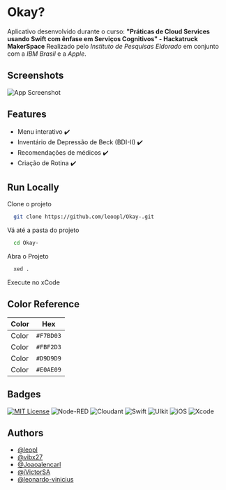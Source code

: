 # Okay?

Aplicativo desenvolvido durante o curso: **"Práticas de Cloud Services usando Swift com ênfase em Serviços Cognitivos" - Hackatruck MakerSpace**
Realizado pelo *Instituto de Pesquisas Eldorado* em conjunto com a *IBM Brasil* e a *Apple*.



## Screenshots

![App Screenshot](https://via.placeholder.com/468x300?text=App+Screenshot+Here)


## Features

- Menu interativo :heavy_check_mark:
- Inventário de Depressão de Beck (BDI-II) :heavy_check_mark:
- Recomendações de médicos :heavy_check_mark:
- Criação de Rotina :heavy_check_mark:

## Run Locally

Clone o projeto

```bash
  git clone https://github.com/leoopl/Okay-.git
```

Vá até a pasta do projeto

```bash
  cd Okay-
```

Abra o Projeto

```bash
  xed .
```

Execute no xCode
    
## Color Reference

| Color             | Hex                                                                |
| ----------------- | ------------------------------------------------------------------ |
| Color | `#F7BD03` |
| Color | `#FBF2D3` |
| Color | `#D9D9D9` |
| Color | `#E0AE09` |


## Badges

[![MIT License](https://img.shields.io/badge/License-MIT-green.svg)](https://choosealicense.com/licenses/mit/)
![Node-RED](https://img.shields.io/badge/Node--RED-16.x-green?style=flat&logo=Node-RED&logoColor=red)
![Cloudant](https://img.shields.io/badge/Cloudant-v8341-green?style=flat&logo=IBMCloud&logoColor=0101ff)
![Swift](https://img.shields.io/badge/Swift-5.x-green?style=flat&logo=Swift&logoColor=orange)
![UIkit](https://img.shields.io/badge/UIkit-3.15-green?style=flat&logo=UIkit&logoColor=blue)
![iOS](https://img.shields.io/badge/iOS-13.2.2-green?style=flat&logo=iOS)
![Xcode](https://img.shields.io/badge/Xcode-11-green?style=flat&logo=Xcode&logoColor=BBCDFA)
## Authors

- [@leopl](https://www.github.com/leoopl)
- [@vibx27](https://github.com/vibx27)
- [@Joaoalencarl](https://github.com/Joaoalencarl)
- [@jVictorSA](https://github.com/jVictorSA)
- [@leonardo-vinicius](https://github.com/leonardo-vinicius)

